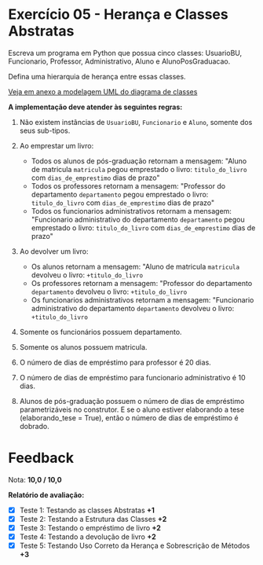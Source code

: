 # Exercício 05 - Herança e Classes Abstratas


Escreva um programa em Python que possua cinco classes: UsuarioBU, Funcionario, Professor, Administrativo, Aluno e AlunoPosGraduacao.

Defina uma hierarquia de herança entre essas classes.

[Veja em anexo a modelagem UML do diagrama de classes](https://presencial.moodle.ufsc.br/pluginfile.php/193075/mod_vpl/intro/exe5_v2.png)

**A implementação deve atender às seguintes regras:**

1. Não existem instâncias de `UsuarioBU`, `Funcionario` e `Aluno`, somente dos seus sub-tipos.

2. Ao emprestar um livro:
   - Todos os alunos de pós-graduação retornam a mensagem: 
      "Aluno de matricula `matricula` pegou emprestado o livro: `titulo_do_livro` com `dias_de_emprestimo` dias de prazo"
   - Todos os professores retornam a mensagem: 
      "Professor do departamento `departamento` pegou emprestado o livro: `titulo_do_livro` com `dias_de_emprestimo` dias de prazo"
   - Todos os funcionarios administrativos retornam a mensagem: 
      "Funcionario administrativo do departamento `departamento` pegou emprestado o livro: `titulo_do_livro` com `dias_de_emprestimo` dias de prazo"

3. Ao devolver um livro:
   - Os alunos retornam a mensagem: 
      "Aluno de matricula `matricula` devolveu o livro: `+titulo_do_livro`
   - Os professores retornam a mensagem: 
      "Professor do departamento `departamento` devolveu o livro: `+titulo_do_livro`
   - Os funcionarios administrativos retornam a mensagem: 
      "Funcionario administrativo do departamento `departamento` devolveu o livro: `+titulo_do_livro`

4. Somente os funcionários possuem departamento.

5. Somente os alunos possuem matricula.

6. O número de dias de empréstimo para professor é 20 dias.

7. O número de dias de empréstimo para funcionario administrativo é 10 dias.

8. Alunos de pós-graduação possuem o número de dias de empréstimo parametrizáveis no construtor. E se o aluno estiver elaborando a tese (elaborando_tese = True), então o número de dias de empréstimo é dobrado.

# Feedback

Nota: **10,0 / 10,0**

**Relatório de avaliação:**
- [x] Teste 1: Testando as classes Abstratas   **+1**
- [x] Teste 2: Testando a Estrutura das Classes   **+2**
- [x] Teste 3: Testando o empréstimo de livro   **+2**
- [x] Teste 4: Testando a devolução de livro   **+2**
- [x] Teste 5: Testando Uso Correto da Herança e Sobrescrição de Métodos   **+3**
